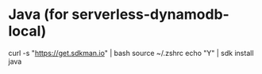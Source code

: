 # Java (for serverless-dynamodb-local)
curl -s "https://get.sdkman.io" | bash
source ~/.zshrc
echo "Y" | sdk install java
